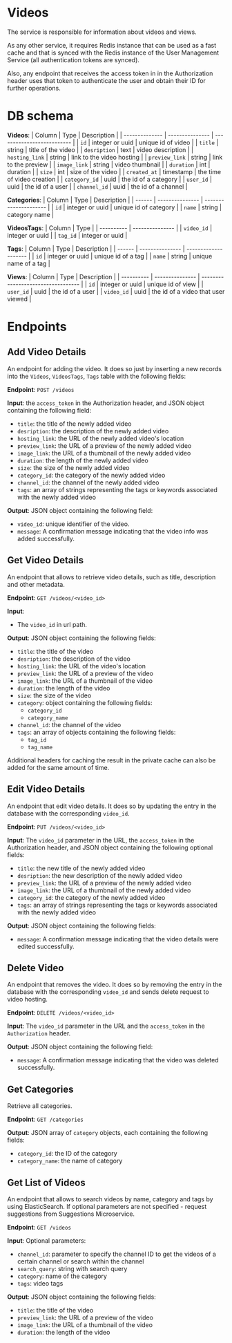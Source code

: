 # Videos

The service is responsible for information about videos and views.

As any other service, it requires Redis instance that can be used as a fast cache and that is synced with the Redis instance of the User Management Service (all authentication tokens are synced).

Also, any endpoint that receives the access token in in the Authorization header uses that token to authenticate the user and obtain their ID for further operations.

# DB schema

**Videos**:
| Column         | Type            | Description                |
| -------------- | --------------- | -------------------------- |
| `id`           | integer or uuid | unique id of video         |
| `title`        | string          | title of the video         |
| `desription`   | text            | video description          |
| `hosting_link` | string          | link to the video hosting  |
| `preview_link` | string          | link to the preview        |
| `image_link`   | string          | video thumbnail            |
| `duration`     | int             | duration                   |
| `size`         | int             | size of the video          |
| `created_at`   | timestamp       | the time of video creation |
| `category_id`  | uuid            | the id of a category       |
| `user_id`      | uuid            | the id of a user           |
| `channel_id`   | uuid            | the id of a channel        |

**Categories**:
| Column | Type            | Description           |
| ------ | --------------- | --------------------- |
| `id`   | integer or uuid | unique id of category |
| `name` | string          | category name         |

**VideosTags**:
| Column     | Type            |
| ---------- | --------------- |
| `video_id` | integer or uuid |
| `tag_id`   | integer or uuid |

**Tags**:
| Column | Type            | Description          |
| ------ | --------------- | -------------------- |
| `id`   | integer or uuid | unique id of a tag   |
| `name` | string          | unique name of a tag |

**Views**:
| Column     | Type            | Description                        |
| ---------- | --------------- | ---------------------------------- |
| `id`       | integer or uuid | unique id of view                  |
| `user_id`  | uuid            | the id of a user                   |
| `video_id` | uuid            | the id of a video that user viewed |

# Endpoints

## Add Video Details
An endpoint for adding the video. It does so just by inserting a new records into the `Videos`, `VideosTags`, `Tags` table with the following fields:
  
**Endpoint**: `POST /videos`

**Input**: the `access_token` in the Authorization header, and JSON object containing the following field:           
- `title`: the title of the newly added video
- `desription`: the description of the newly added video
- `hosting_link`: the URL of the newly added video's location
- `preview_link`: the URL of a preview of the newly added video
- `image_link`: the URL of a thumbnail of the newly added video
- `duration`: the length of the newly added video
- `size`: the size of the newly added video
- `category_id`: the category of the newly added video
- `channel_id`: the channel of the newly added video
- `tags`: an array of strings representing the tags or keywords associated with the newly added video

**Output**: JSON object containing the following field:
- `video_id`: unique identifier of the video.
- `message`: A confirmation message indicating that the video info was added successfully.

## Get Video Details

An endpoint that allows to retrieve video details, such as title, description and other metadata.

**Endpoint**: `GET /videos/<video_id>`

**Input**:
- The `video_id` in url path.

**Output**: JSON object containing the following fields:
- `title`: the title of the video
- `desription`: the description of the video
- `hosting_link`: the URL of the video's location
- `preview_link`: the URL of a preview of the video
- `image_link`: the URL of a thumbnail of the video
- `duration`: the length of the video
- `size`: the size of the video
- `category`: object containing the following fields:
  - `category_id`
  - `category_name`
- `channel_id`: the channel of the video
- `tags`: an array of objects containing the following fields:
  - `tag_id`
  - `tag_name`

Additional headers for caching the result in the private cache can also be added for the same amount of time.

## Edit Video Details

An endpoint that edit video details. It does so by updating the entry in the database with the corresponding `video_id`.

**Endpoint**: `PUT /videos/<video_id>`

**Input**: The `video_id` parameter in the URL, the `access_token` in the Authorization header, and JSON object containing the following optional fields:           
- `title`: the new title of the newly added video
- `desription`: the new description of the newly added video
- `preview_link`: the URL of a preview of the newly added video
- `image_link`: the URL of a thumbnail of the newly added video
- `category_id`: the category of the newly added video
- `tags`: an array of strings representing the tags or keywords associated with the newly added video


**Output**: JSON object containing the following fields:
- `message`: A confirmation message indicating that the video details were edited successfully.

## Delete Video

An endpoint that removes the video. It does so by removing the entry in the database with the corresponding `video_id` and sends delete request to video hosting.

**Endpoint**: `DELETE /videos/<video_id>`

**Input**: The `video_id` parameter in the URL and the `access_token` in the `Authorization` header.

**Output**: JSON object containing the following field:
- `message`: A confirmation message indicating that the video was deleted successfully.

## Get Categories

Retrieve all categories.

**Endpoint**: `GET /categories`

**Output**: JSON array of `category` objects, each containing the following fields:
- `category_id`: the ID of the category
- `category_name`: the name of category

## Get List of Videos

An endpoint that allows to search videos by name, category and tags by using ElasticSearch. If optional parameters are not specified - request suggestions from Suggestions Microservice.

**Endpoint**: `GET /videos`

**Input**:
Optional parameters:
- `channel_id`: parameter to specify the channel ID to get the videos of a certain channel or search within the channel
- `search_query`: string with search query
- `category`: name of the category
- `tags`: video tags

**Output**: JSON object containing the following fields:
- `title`: the title of the video
- `preview_link`: the URL of a preview of the video
- `image_link`: the URL of a thumbnail of the video
- `duration`: the length of the video

